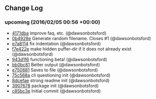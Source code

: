 ## Change Log

### upcoming (2016/02/05 00:56 +00:00)
- [4171dba](https://github.com/dawsonbotsford/puffer-fish/commit/4171dbad5e94ee9c4a292f5f84fec861fb8983c6) improve faq, etc. (@dawsonbotsford)
- [0b4928e](https://github.com/dawsonbotsford/puffer-fish/commit/0b4928ef22acbbcc9ef1d9d16eec6e88e74aa7aa) Generate random filename. Closes #1 (@dawsonbotsford)
- [e7a8114](https://github.com/dawsonbotsford/puffer-fish/commit/e7a811469fd72aa8c5fedabe443de887f364918b) fix indentation (@dawsonbotsford)
- [f7e422e](https://github.com/dawsonbotsford/puffer-fish/commit/f7e422ecde84cef46864e21cba1acddff8d1f056) make hidden puffer-dir if it does not already exist (@dawsonbotsford)
- [943d1f6](https://github.com/dawsonbotsford/puffer-fish/commit/943d1f60d9e29e7f9b61ad156341dd51ba27b29c) functioning beta! (@dawsonbotsford)
- [bb0bc81](https://github.com/dawsonbotsford/puffer-fish/commit/bb0bc81caf3df1fe92450e3f9c418cc758e276c6) Better output (@dawsonbotsford)
- [e750681](https://github.com/dawsonbotsford/puffer-fish/commit/e750681876e9c1c1e9b01ea2ce85b856508e5b96) Saves to file (@dawsonbotsford)
- [75c568a](https://github.com/dawsonbotsford/puffer-fish/commit/75c568a5b97772305f1ff78f2e9805048d6f7a59) cli questioning init (@dawsonbotsford)
- [8dcefae](https://github.com/dawsonbotsford/puffer-fish/commit/8dcefae75790178414f398523c408b8db3c971ad) strong readme init (@dawsonbotsford)
- [3907678](https://github.com/dawsonbotsford/puffer-fish/commit/39076780726256828afb44dd3c9161cc8d2fc812) package init (@dawsonbotsford)
- [c85bc3e](https://github.com/dawsonbotsford/puffer-fish/commit/c85bc3e020aaf88e876f438b8b5c2697d784e2e6) Initial commit (@dawsonbotsford)